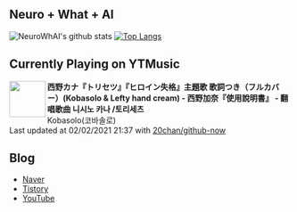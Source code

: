 ## Neuro + What + AI

![NeuroWhAI's github stats](https://github-readme-stats.vercel.app/api?username=neurowhai&count_private=true&show_icons=true)
[![Top Langs](https://github-readme-stats.vercel.app/api/top-langs/?username=neurowhai&layout=compact)](https://github.com/anuraghazra/github-readme-stats)

## Currently Playing on YTMusic

[<img align="left" height="65" src="https://i.ytimg.com/vi/sW3RT0tF020/sddefault.jpg?sqp=-oaymwEWCJADEOEBIAQqCghqEJQEGHgg6AJIWg&rs">](https://music.youtube.com/channel/UCukBv_7AJU7AZHcidF0HIvQ)

**西野カナ『トリセツ』『ヒロイン失格』主題歌 歌詞つき（フルカバー）(Kobasolo & Lefty hand cream) - 西野加奈『使用說明書』 - 翻唱歌曲 니시노 카나 /토리세츠**  
Kobasolo(코바솔로)  
Last updated at 02/02/2021 21:37 with [20chan/github-now](https://github.com/20chan/github-now)

## Blog

- [Naver](http://blog.naver.com/neurowhai)
- [Tistory](http://neurowhai.tistory.com/)
- [YouTube](https://www.youtube.com/channel/UCB_v1xU6laBHOeH6z4L-Mtw)
